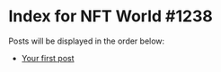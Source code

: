 # Index for NFT World #1238
Posts will be displayed in the order below:

- [Your first post](./001-first.md)

